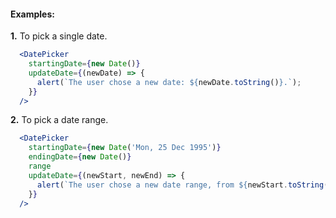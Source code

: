 #### Examples:

__1.__ To pick a single date.

```jsx
  <DatePicker
    startingDate={new Date()}
    updateDate={(newDate) => {
      alert(`The user chose a new date: ${newDate.toString()}.`);
    }}
  />
```

__2.__ To pick a date range.

```jsx
  <DatePicker
    startingDate={new Date('Mon, 25 Dec 1995')}
    endingDate={new Date()}
    range
    updateDate={(newStart, newEnd) => {
      alert(`The user chose a new date range, from ${newStart.toString()} to ${newEnd.toString()}.`);
    }}
  />
```
